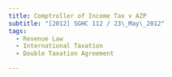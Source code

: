 ```yaml
---
title: Comptroller of Income Tax v AZP
subtitle: "[2012] SGHC 112 / 23\_May\_2012"
tags:
  - Revenue Law
  - International Taxation
  - Double Taxation Agreement

---
```


